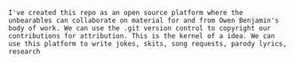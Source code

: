     I've created this repo as an open source platform where the unbearables can collaborate on material for and from Owen Benjamin's body of work. We can use the .git version control to copyright our contributions for attribution. This is the kernel of a idea. We can use this platform to write jokes, skits, song requests, parody lyrics, research
